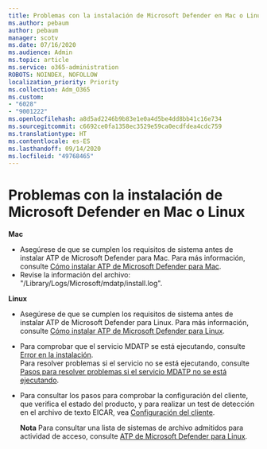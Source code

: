 ```yaml
---
title: Problemas con la instalación de Microsoft Defender en Mac o Linux
ms.author: pebaum
author: pebaum
manager: scotv
ms.date: 07/16/2020
ms.audience: Admin
ms.topic: article
ms.service: o365-administration
ROBOTS: NOINDEX, NOFOLLOW
localization_priority: Priority
ms.collection: Adm_O365
ms.custom:
- "6028"
- "9001222"
ms.openlocfilehash: a8d5ad2246b9b83e1e0a4d5be4dd8bb41c16e734
ms.sourcegitcommit: c6692ce0fa1358ec3529e59ca0ecdfdea4cdc759
ms.translationtype: HT
ms.contentlocale: es-ES
ms.lasthandoff: 09/14/2020
ms.locfileid: "49768465"
---
```

# <a name="issues-installing-microsoft-defender-on-mac-or-linux"></a>Problemas con la instalación de Microsoft Defender en Mac o Linux

**Mac**

- Asegúrese de que se cumplen los requisitos de sistema antes de instalar ATP de Microsoft Defender para Mac. Para más información, consulte [Cómo instalar ATP de Microsoft Defender para Mac](https://docs.microsoft.com/windows/security/threat-protection/microsoft-defender-atp/microsoft-defender-atp-mac#how-to-install-microsoft-defender-atp-for-mac).  
- Revise la información del archivo: "/Library/Logs/Microsoft/mdatp/install.log".

**Linux**

- Asegúrese de que se cumplen los requisitos de sistema antes de instalar ATP de Microsoft Defender para Linux. Para más información, consulte [Cómo instalar ATP de Microsoft Defender para Linux](https://docs.microsoft.com/windows/security/threat-protection/microsoft-defender-atp/microsoft-defender-atp-linux#system-requirements). 
- Para comprobar que el servicio MDATP se está ejecutando, consulte [Error en la instalación](https://docs.microsoft.com/windows/security/threat-protection/microsoft-defender-atp/linux-support-install#installation-failed).  
    Para resolver problemas si el servicio no se está ejecutando, consulte [Pasos para resolver problemas si el servicio MDATP no se está ejecutando](https://docs.microsoft.com/windows/security/threat-protection/microsoft-defender-atp/linux-support-install#steps-to-troubleshoot-if-mdatp-service-isnt-running).
- Para consultar los pasos para comprobar la configuración del cliente, que verifica el estado del producto, y para realizar un test de detección en el archivo de texto EICAR, vea [Configuración del cliente](https://docs.microsoft.com/windows/security/threat-protection/microsoft-defender-atp/linux-install-manually#client-configuration).  

    **Nota** Para consultar una lista de sistemas de archivo admitidos para actividad de acceso, consulte [ATP de Microsoft Defender para Linux](https://docs.microsoft.com/windows/security/threat-protection/microsoft-defender-atp/microsoft-defender-atp-linux#system-requirements).